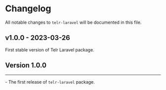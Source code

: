 # Changelog

All notable changes to `telr-laravel` will be documented in this file.

## v1.0.0 - 2023-03-26

First stable version of Telr Laravel package.

## Version 1.0.0

<hr>
- The first release of <code>telr-laravel</code> package.